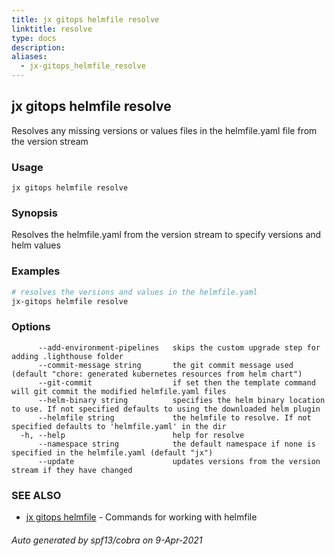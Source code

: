 ```yaml
---
title: jx gitops helmfile resolve
linktitle: resolve
type: docs
description: 
aliases:
  - jx-gitops_helmfile_resolve
---
```


## jx gitops helmfile resolve

Resolves any missing versions or values files in the helmfile.yaml file from the version stream

### Usage

```
jx gitops helmfile resolve
```

### Synopsis

Resolves the helmfile.yaml from the version stream to specify versions and helm values

### Examples

  ```bash
  # resolves the versions and values in the helmfile.yaml
  jx-gitops helmfile resolve

  ```
### Options

```
      --add-environment-pipelines   skips the custom upgrade step for adding .lighthouse folder
      --commit-message string       the git commit message used (default "chore: generated kubernetes resources from helm chart")
      --git-commit                  if set then the template command will git commit the modified helmfile.yaml files
      --helm-binary string          specifies the helm binary location to use. If not specified defaults to using the downloaded helm plugin
      --helmfile string             the helmfile to resolve. If not specified defaults to 'helmfile.yaml' in the dir
  -h, --help                        help for resolve
      --namespace string            the default namespace if none is specified in the helmfile.yaml (default "jx")
      --update                      updates versions from the version stream if they have changed
```

### SEE ALSO

* [jx gitops helmfile](..)	 - Commands for working with helmfile

###### Auto generated by spf13/cobra on 9-Apr-2021

